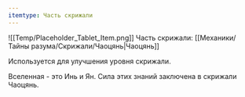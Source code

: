 ```yaml
---
itemtype: Часть скрижали
---
```

![[Temp/Placeholder_Tablet_Item.png]]
Часть скрижали: [[Механики/Тайны разума/Скрижали/Чаоцянь|Чаоцянь]]

Используется для улучшения уровня скрижали.

Вселенная - это Инь и Ян. Сила этих знаний заключена в скрижали Чаоцянь.
